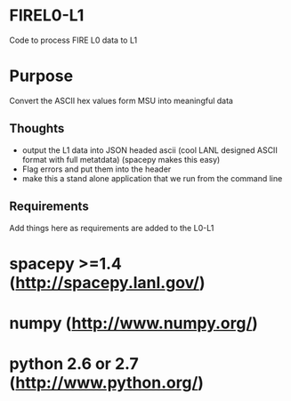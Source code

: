 FIREL0-L1
=========

Code to process FIRE L0 data to L1

Purpose
=======
Convert the ASCII hex values form MSU into meaningful data

Thoughts
--------
- output the L1 data into JSON headed ascii (cool LANL designed ASCII format with full metatdata) (spacepy makes this easy)
- Flag errors and put them into the header
- make this a stand alone application that we run from the command line

Requirements
------------
Add things here as requirements are added to the L0-L1

# spacepy >=1.4 (http://spacepy.lanl.gov/)
# numpy  (http://www.numpy.org/)
# python 2.6 or 2.7 (http://www.python.org/)
